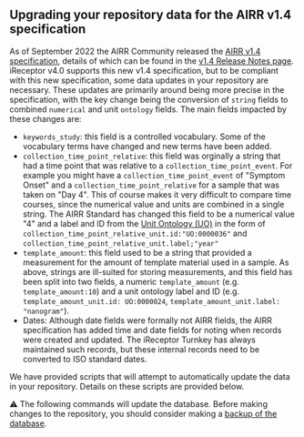 ## Upgrading your repository data for the AIRR v1.4 specification

As of September 2022 the AIRR Community released the [AIRR v1.4 specification](https://www.antibodysociety.org/airr-community/airr-community-standards-v1-4-now-available/), details of which can be found in the [v1.4 Release Notes page](https://docs.airr-community.org/en/stable/news.html). iReceptor v4.0 supports this new v1.4 specification, but to be compliant with this new specification, some data updates in your repository are necessary. These updates are primarily around being more precise in the specification, with the key change being the conversion of `string` fields to combined `numerical` and unit `ontology` fields. 
The main fields impacted by these changes are:
- `keywords_study`: this field is a controlled vocabulary. Some of the vocabulary terms have changed and new terms have been added.
- `collection_time_point_relative`: this field was orginally a string that had a time point that was relative to a `collection_time_point_event`. For example you might have a `collection_time_point_event` of "Symptom Onset" and a `collection_time_point_relative` for a sample that was taken on "Day 4". This of course makes it very difficult to compare time courses, since the numerical value and units are combined in a single string. The AIRR Standard has changed this field to be a numerical value "4" and a label and ID from the [Unit Ontology (UO)](https://www.ebi.ac.uk/ols/search?q=year&ontology=uo) in the form of `collection_time_point_relative_unit.id:"UO:0000036"` and `collection_time_point_relative_unit.label;"year"`
- `template_amount`: this field used to be a string that provided a measurement for the amount of template material used in a sample. As above, strings are ill-suited for storing measurements, and this field has  been split into two fields, a numeric `template_amount` (e.g. `template_amount:10`) and a unit ontology label and ID (e.g. `template_amount_unit.id: UO:0000024`, `template_amount_unit.label: "nanogram"`).
- Dates: Although date fields were formally not AIRR fields, the AIRR specification has added time and date fields for noting when records were created and updated. The iReceptor Turnkey has always maintained such records, but these internal records need to be converted to ISO standard dates. 

We have provided scripts that will attempt to automatically update the data in your repository. Details on these scripts are provided below.

:warning: The following commands will update the database. Before making changes to the repository, you should consider making 
a [backup of the database](database_backup.md).
